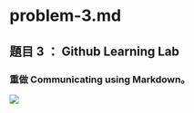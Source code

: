 # problem-3.md

## 題目 3 ： Github Learning Lab

### 重做 Communicating using Markdown。

![](https://i.imgur.com/LwvHXrT.png)


